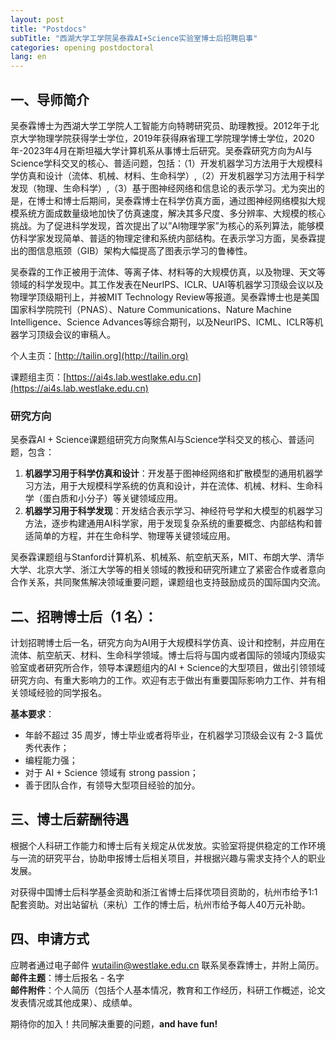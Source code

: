 ```yaml
---
layout: post
title: "Postdocs"
subTitle: "西湖大学工学院吴泰霖AI+Science实验室博士后招聘启事"
categories: opening postdoctoral
lang: en
---
```


## 一、导师简介

吴泰霖博士为西湖大学工学院人工智能方向特聘研究员、助理教授。2012年于北京大学物理学院获得学士学位，2019年获得麻省理工学院理学博士学位，2020年-2023年4月在斯坦福大学计算机系从事博士后研究。吴泰霖研究方向为AI与Science学科交叉的核心、普适问题，包括：（1）开发机器学习方法用于大规模科学仿真和设计（流体、机械、材料、生命科学）,（2）开发机器学习方法用于科学发现（物理、生命科学）,（3）基于图神经网络和信息论的表示学习。尤为突出的是，在博士和博士后期间，吴泰霖博士在科学仿真方面，通过图神经网络模拟大规模系统方面成数量级地加快了仿真速度，解决其多尺度、多分辨率、大规模的核心挑战。为了促进科学发现，首次提出了以”AI物理学家”为核心的系列算法，能够模仿科学家发现简单、普适的物理定律和系统内部结构。在表示学习方面，吴泰霖提出的图信息瓶颈（GIB）架构大幅提高了图表示学习的鲁棒性。

吴泰霖的工作正被用于流体、等离子体、材料等的大规模仿真，以及物理、天文等领域的科学发现中。其工作发表在NeurIPS、ICLR、UAI等机器学习顶级会议以及物理学顶级期刊上，并被MIT Technology Review等报道。吴泰霖博士也是美国国家科学院院刊（PNAS）、Nature Communications、Nature Machine Intelligence、Science Advances等综合期刊，以及NeurIPS、ICML、ICLR等机器学习顶级会议的审稿人。

个人主页：[http://tailin.org](http://tailin.org)

课题组主页：[https://ai4s.lab.westlake.edu.cn](https://ai4s.lab.westlake.edu.cn)

### 研究方向

吴泰霖AI + Science课题组研究方向聚焦AI与Science学科交叉的核心、普适问题，包含：
1.	**机器学习用于科学仿真和设计**：开发基于图神经网络和扩散模型的通用机器学习方法，用于大规模科学系统的仿真和设计，并在流体、机械、材料、生命科学（蛋白质和小分子）等关键领域应用。
2.	**机器学习用于科学发现**：开发结合表示学习、神经符号学和大模型的机器学习方法，逐步构建通用AI科学家，用于发现复杂系统的重要概念、内部结构和普适简单的方程，并在生命科学、物理等关键领域应用。

吴泰霖课题组与Stanford计算机系、机械系、航空航天系，MIT、布朗大学、清华大学、北京大学、浙江大学等的相关领域的教授和研究所建立了紧密合作或者意向合作关系，共同聚焦解决领域重要问题，课题组也支持鼓励成员的国际国内交流。

## 二、招聘博士后（1 名）：

计划招聘博士后一名，研究方向为AI用于大规模科学仿真、设计和控制，并应用在流体、航空航天、材料、生命科学领域。博士后将与国内或者国际的领域内顶级实验室或者研究所合作，领导本课题组内的AI + Science的大型项目，做出引领领域研究方向、有重大影响力的工作。欢迎有志于做出有重要国际影响力工作、并有相关领域经验的同学报名。

**基本要求**：

- 年龄不超过 35 周岁，博士毕业或者将毕业，在机器学习顶级会议有 2-3 篇优秀代表作；
- 编程能力强；
- 对于 AI + Science 领域有 strong passion；
- 善于团队合作，有领导大型项目经验的加分。

## 三、博士后薪酬待遇

根据个人科研工作能力和博士后有关规定从优发放。实验室将提供稳定的工作环境与一流的研究平台，协助申报博士后相关项目，并根据兴趣与需求支持个人的职业发展。

对获得中国博士后科学基金资助和浙江省博士后择优项目资助的，杭州市给予1:1配套资助。对出站留杭（来杭）工作的博士后，杭州市给予每人40万元补助。

## 四、申请方式

应聘者通过电子邮件 [wutailin@westlake.edu.cn](mailto:wutailin@westlake.edu.cn) 联系吴泰霖博士，并附上简历。  
**邮件主题**：博士后报名 - 名字  
**邮件附件**：个人简历（包括个人基本情况，教育和工作经历，科研工作概述，论文发表情况或其他成果）、成绩单。  

期待你的加入！共同解决重要的问题，**and have fun!**
